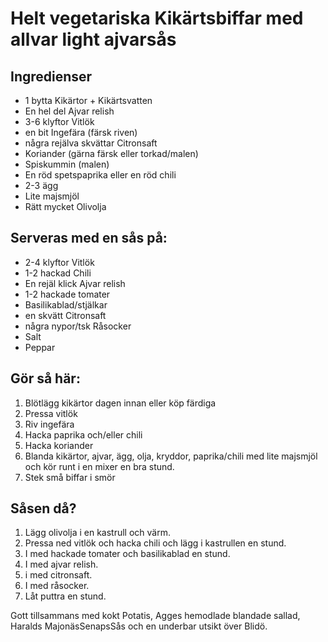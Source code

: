 # Helt vegetariska Kikärtsbiffar med allvar light ajvarsås

## Ingredienser

- 1 bytta Kikärtor + Kikärtsvatten
- En hel del Ajvar relish
- 3-6 klyftor Vitlök
- en bit Ingefära (färsk riven)
- några rejälva skvättar Citronsaft
- Koriander (gärna färsk eller torkad/malen)
- Spiskummin (malen)
- En röd spetspaprika eller en röd chili
- 2-3 ägg
- Lite majsmjöl
- Rätt mycket Olivolja

## Serveras med en sås på:
- 2-4 klyftor Vitlök
- 1-2 hackad Chili
- En rejäl klick Ajvar relish
- 1-2 hackade tomater
- Basilikablad/stjälkar
- en skvätt Citronsaft
- några nypor/tsk Råsocker
- Salt
- Peppar

## Gör så här:
1. Blötlägg kikärtor dagen innan eller köp färdiga
2. Pressa vitlök
3. Riv ingefära
4. Hacka paprika och/eller chili
5. Hacka koriander
6. Blanda kikärtor, ajvar, ägg, olja, kryddor, paprika/chili med lite majsmjöl och kör runt i en mixer en bra stund.
7. Stek små biffar i smör

## Såsen då?
1. Lägg olivolja i en kastrull och värm.
2. Pressa ned vitlök och hacka chili och lägg i kastrullen en stund.
3. I med hackade tomater och basilikablad en stund.
4. I med ajvar relish.
5. i med citronsaft.
6. I med råsocker.
7. Låt puttra en stund.

Gott tillsammans med kokt Potatis, Agges hemodlade blandade sallad, Haralds MajonäsSenapsSås och en underbar utsikt över Blidö.
